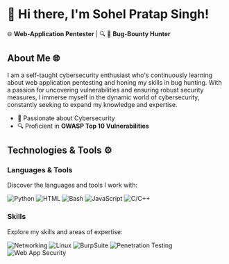 # 👋 Hi there, I'm Sohel Pratap Singh!

 🌐 **Web-Application Pentester** | 🔍 🐞 **Bug-Bounty Hunter** 

## About Me 🌐

I am a self-taught cybersecurity enthusiast who's continuously learning about web application pentesting and honing my skills in bug hunting. With a passion for uncovering vulnerabilities and ensuring robust security measures, I immerse myself in the dynamic world of cybersecurity, constantly seeking to expand my knowledge and expertise.


- 🧠 Passionate about Cybersecurity
- 🔍 Proficient in **OWASP Top 10 Vulnerabilities**



## Technologies & Tools ⚙️

### Languages & Tools
Discover the languages and tools I work with:

![Python](https://img.shields.io/badge/-Python-3776AB?&logo=python&logoColor=white)
![HTML](https://img.shields.io/badge/-HTML-E34F26?&logo=HTML5&logoColor=white)
![Bash](https://img.shields.io/badge/-Bash-4EAA25?logo=GNUBASH&logoColor=white)
![JavaScript](https://img.shields.io/badge/-JavaScript-F7DF1E?logo=JavaScript&logoColor=white)
![C/C++](https://img.shields.io/badge/-C/C++-00599C?logo=C%2B%2B&logoColor=white)


### Skills
Explore my skills and areas of expertise:

![Networking](https://img.shields.io/badge/-Networking-blue)
![Linux](https://img.shields.io/badge/-Linux-black)
![BurpSuite](https://img.shields.io/badge/-BurpSuite-orange)
![Penetration Testing](https://img.shields.io/badge/-Penetration%20Testing-brightgreen)
![Web App Security](https://img.shields.io/badge/-Web%20App%20Security-red)
